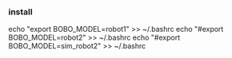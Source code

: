 ### install
echo "export BOBO_MODEL=robot1" >> ~/.bashrc
echo "#export BOBO_MODEL=robot2" >> ~/.bashrc
echo "#export BOBO_MODEL=sim_robot2" >> ~/.bashrc